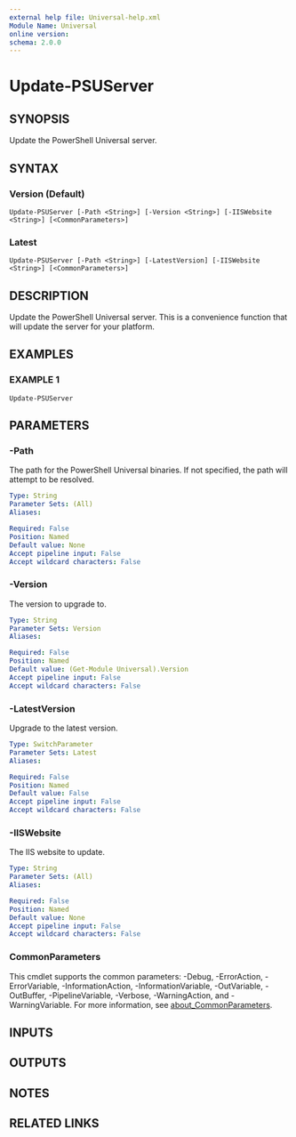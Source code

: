 ```yaml
---
external help file: Universal-help.xml
Module Name: Universal
online version:
schema: 2.0.0
---
```


# Update-PSUServer

## SYNOPSIS
Update the PowerShell Universal server.

## SYNTAX

### Version (Default)
```
Update-PSUServer [-Path <String>] [-Version <String>] [-IISWebsite <String>] [<CommonParameters>]
```

### Latest
```
Update-PSUServer [-Path <String>] [-LatestVersion] [-IISWebsite <String>] [<CommonParameters>]
```

## DESCRIPTION
Update the PowerShell Universal server.
This is a convenience function that will update the server for your platform.

## EXAMPLES

### EXAMPLE 1
```
Update-PSUServer
```

## PARAMETERS

### -Path
The path for the PowerShell Universal binaries.
If not specified, the path will attempt to be resolved.

```yaml
Type: String
Parameter Sets: (All)
Aliases:

Required: False
Position: Named
Default value: None
Accept pipeline input: False
Accept wildcard characters: False
```

### -Version
The version to upgrade to.

```yaml
Type: String
Parameter Sets: Version
Aliases:

Required: False
Position: Named
Default value: (Get-Module Universal).Version
Accept pipeline input: False
Accept wildcard characters: False
```

### -LatestVersion
Upgrade to the latest version.

```yaml
Type: SwitchParameter
Parameter Sets: Latest
Aliases:

Required: False
Position: Named
Default value: False
Accept pipeline input: False
Accept wildcard characters: False
```

### -IISWebsite
The IIS website to update.

```yaml
Type: String
Parameter Sets: (All)
Aliases:

Required: False
Position: Named
Default value: None
Accept pipeline input: False
Accept wildcard characters: False
```

### CommonParameters
This cmdlet supports the common parameters: -Debug, -ErrorAction, -ErrorVariable, -InformationAction, -InformationVariable, -OutVariable, -OutBuffer, -PipelineVariable, -Verbose, -WarningAction, and -WarningVariable. For more information, see [about_CommonParameters](http://go.microsoft.com/fwlink/?LinkID=113216).

## INPUTS

## OUTPUTS

## NOTES

## RELATED LINKS
